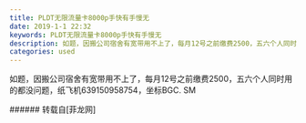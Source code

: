 ```yaml
---
title: PLDT无限流量卡8000p手快有手慢无
date: 2019-1-1 22:32
keywords: PLDT无限流量卡8000p手快有手慢无
description: 如题，因搬公司宿舍有宽带用不上了，每月12号之前缴费2500，五六个人同时用的都没问题，纸飞机639150958754，坐标BGC. SM
categories: used
---
```

<td class="t_f" id="postmessage_2601265">

如题，因搬公司宿舍有宽带用不上了，每月12号之前缴费2500，五六个人同时用的都没问题，纸飞机639150958754，坐标BGC. SM<br/>
</td>
###### 转载自[菲龙网]